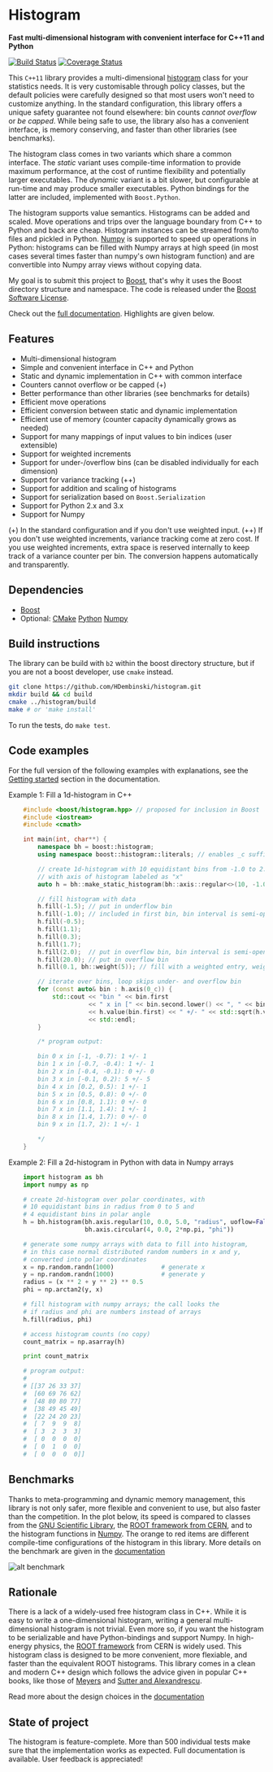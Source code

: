 # Histogram

**Fast multi-dimensional histogram with convenient interface for C++11 and Python**

[![Build Status](https://travis-ci.org/HDembinski/histogram.svg?branch=master)](https://travis-ci.org/HDembinski/histogram?branch=master) [![Coverage Status](https://coveralls.io/repos/github/HDembinski/histogram/badge.svg?branch=master)](https://coveralls.io/github/HDembinski/histogram?branch=master)

This `C++11` library provides a multi-dimensional [histogram](https://en.wikipedia.org/wiki/Histogram) class for your statistics needs. It is very customisable through policy classes, but the default policies were carefully designed so that most users won't need to customize anything. In the standard configuration, this library offers a unique safety guarantee not found elsewhere: bin counts *cannot overflow* or *be capped*. While being safe to use, the library also has a convenient interface, is memory conserving, and faster than other libraries (see benchmarks).

The histogram class comes in two variants which share a common interface. The *static* variant uses compile-time information to provide maximum performance, at the cost of runtime flexibility and potentially larger executables. The *dynamic* variant is a bit slower, but configurable at run-time and may produce smaller executables. Python bindings for the latter are included, implemented with `Boost.Python`.

The histogram supports value semantics. Histograms can be added and scaled. Move operations and trips over the language boundary from C++ to Python and back are cheap. Histogram instances can be streamed from/to files and pickled in Python. [Numpy](http://www.numpy.org) is supported to speed up operations in Python: histograms can be filled with Numpy arrays at high speed (in most cases several times faster than numpy's own histogram function) and are convertible into Numpy array views without copying data.

My goal is to submit this project to [Boost](http://www.boost.org), that's why it uses the Boost directory structure and namespace. The code is released under the [Boost Software License](http://www.boost.org/LICENSE_1_0.txt).

Check out the [full documentation](https://htmlpreview.github.io/?https://raw.githubusercontent.com/HDembinski/histogram/html/doc/html/index.html). Highlights are given below.

## Features

* Multi-dimensional histogram
* Simple and convenient interface in C++ and Python
* Static and dynamic implementation in C++ with common interface
* Counters cannot overflow or be capped (+)
* Better performance than other libraries (see benchmarks for details)
* Efficient move operations
* Efficient conversion between static and dynamic implementation
* Efficient use of memory (counter capacity dynamically grows as needed)
* Support for many mappings of input values to bin indices (user extensible)
* Support for weighted increments
* Support for under-/overflow bins (can be disabled individually for each dimension)
* Support for variance tracking (++)
* Support for addition and scaling of histograms
* Support for serialization based on `Boost.Serialization`
* Support for Python 2.x and 3.x
* Support for Numpy

(+) In the standard configuration and if you don't use weighted input.
(++) If you don't use weighted increments, variance tracking come at zero cost. If you use weighted increments, extra space is reserved internally to keep track of a variance counter per bin. The conversion happens automatically and transparently.

## Dependencies

* [Boost](http://www.boost.org)
* Optional: [CMake](https://cmake.org) [Python](http://www.python.org) [Numpy](http://www.numpy.org)

## Build instructions

The library can be build with `b2` within the boost directory structure, but if you are not a boost developer, use `cmake` instead.

```sh
git clone https://github.com/HDembinski/histogram.git
mkdir build && cd build
cmake ../histogram/build
make # or 'make install'
```

To run the tests, do `make test`.

## Code examples

For the full version of the following examples with explanations, see
the [Getting started](https://htmlpreview.github.io/?https://raw.githubusercontent.com/HDembinski/histogram/html/doc/html/getting_started.html) section in the documentation.

Example 1: Fill a 1d-histogram in C++

```cpp
    #include <boost/histogram.hpp> // proposed for inclusion in Boost
    #include <iostream>
    #include <cmath>

    int main(int, char**) {
        namespace bh = boost::histogram;
        using namespace boost::histogram::literals; // enables _c suffix

        // create 1d-histogram with 10 equidistant bins from -1.0 to 2.0,
        // with axis of histogram labeled as "x"
        auto h = bh::make_static_histogram(bh::axis::regular<>(10, -1.0, 2.0, "x"));

        // fill histogram with data
        h.fill(-1.5); // put in underflow bin
        h.fill(-1.0); // included in first bin, bin interval is semi-open
        h.fill(-0.5);
        h.fill(1.1);
        h.fill(0.3);
        h.fill(1.7);
        h.fill(2.0);  // put in overflow bin, bin interval is semi-open
        h.fill(20.0); // put in overflow bin
        h.fill(0.1, bh::weight(5)); // fill with a weighted entry, weight is 5

        // iterate over bins, loop skips under- and overflow bin
        for (const auto& bin : h.axis(0_c)) {
            std::cout << "bin " << bin.first
                      << " x in [" << bin.second.lower() << ", " << bin.second.upper() << "): "
                      << h.value(bin.first) << " +/- " << std::sqrt(h.variance(bin.first))
                      << std::endl;
        }

        /* program output:

        bin 0 x in [-1, -0.7): 1 +/- 1
        bin 1 x in [-0.7, -0.4): 1 +/- 1
        bin 2 x in [-0.4, -0.1): 0 +/- 0
        bin 3 x in [-0.1, 0.2): 5 +/- 5
        bin 4 x in [0.2, 0.5): 1 +/- 1
        bin 5 x in [0.5, 0.8): 0 +/- 0
        bin 6 x in [0.8, 1.1): 0 +/- 0
        bin 7 x in [1.1, 1.4): 1 +/- 1
        bin 8 x in [1.4, 1.7): 0 +/- 0
        bin 9 x in [1.7, 2): 1 +/- 1

        */
    }
```

Example 2: Fill a 2d-histogram in Python with data in Numpy arrays

```python
    import histogram as bh
    import numpy as np

    # create 2d-histogram over polar coordinates, with
    # 10 equidistant bins in radius from 0 to 5 and
    # 4 equidistant bins in polar angle
    h = bh.histogram(bh.axis.regular(10, 0.0, 5.0, "radius", uoflow=False),
                     bh.axis.circular(4, 0.0, 2*np.pi, "phi"))

    # generate some numpy arrays with data to fill into histogram,
    # in this case normal distributed random numbers in x and y,
    # converted into polar coordinates
    x = np.random.randn(1000)             # generate x
    y = np.random.randn(1000)             # generate y
    radius = (x ** 2 + y ** 2) ** 0.5
    phi = np.arctan2(y, x)

    # fill histogram with numpy arrays; the call looks the
    # if radius and phi are numbers instead of arrays
    h.fill(radius, phi)

    # access histogram counts (no copy)
    count_matrix = np.asarray(h)

    print count_matrix

    # program output:
    #
    # [[37 26 33 37]
    #  [60 69 76 62]
    #  [48 80 80 77]
    #  [38 49 45 49]
    #  [22 24 20 23]
    #  [ 7  9  9  8]
    #  [ 3  2  3  3]
    #  [ 0  0  0  0]
    #  [ 0  1  0  0]
    #  [ 0  0  0  0]]
```

## Benchmarks

Thanks to meta-programming and dynamic memory management, this library is not only safer, more flexible and convenient to use, but also faster than the competition. In the plot below, its speed is compared to classes from the [GNU Scientific Library](https://www.gnu.org/software/gsl), the [ROOT framework from CERN](https://root.cern.ch), and to the histogram functions in [Numpy](http://www.numpy.org). The orange to red items are different compile-time configurations of the histogram in this library. More details on the benchmark are given in the [documentation](https://htmlpreview.github.io/?https://raw.githubusercontent.com/HDembinski/histogram/html/doc/html/histogram/benchmarks.html)

![alt benchmark](doc/benchmark.png)

## Rationale

There is a lack of a widely-used free histogram class in C++. While it is easy to write a one-dimensional histogram, writing a general multi-dimensional histogram is not trivial. Even more so, if you want the histogram to be serializable and have Python-bindings and support Numpy. In high-energy physics, the [ROOT framework](https://root.cern.ch) from CERN is widely used. This histogram class is designed to be more convenient, more flexiable, and faster than the equivalent ROOT histograms. This library comes in a clean and modern C++ design which follows the advice given in popular C++ books, like those of [Meyers](http://www.aristeia.com/books.html) and [Sutter and Alexandrescu](http://www.gotw.ca/publications/c++cs.htm).

Read more about the design choices in the [documentation](https://htmlpreview.github.io/?https://raw.githubusercontent.com/HDembinski/histogram/html/doc/html/histogram/rationale.html)

## State of project

The histogram is feature-complete. More than 500 individual tests make sure that the implementation works as expected. Full documentation is available. User feedback is appreciated!
